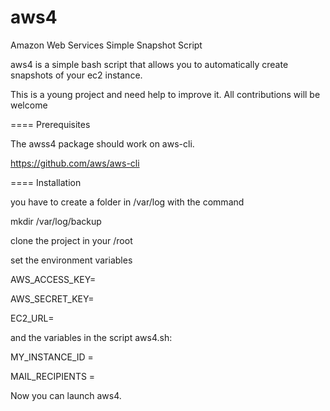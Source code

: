 aws4
====

Amazon Web Services Simple Snapshot Script

aws4 is a simple bash script that allows you to automatically create snapshots of your ec2 instance.

This is a young project and need help to improve it.
All contributions will be welcome

====
Prerequisites

The awss4 package should work on aws-cli.

https://github.com/aws/aws-cli

====
Installation

you have to create a folder in /var/log with the command

 mkdir /var/log/backup

clone the project in your /root

set the environment variables

AWS_ACCESS_KEY=

AWS_SECRET_KEY=

EC2_URL=

and the variables in the script aws4.sh:

MY_INSTANCE_ID =

MAIL_RECIPIENTS =


Now you can launch aws4.
